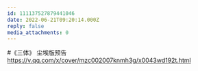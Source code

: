 ```yaml
---
id: 111137527879441046
date: 2022-06-21T09:20:14.000Z
reply: false
media_attachments: 0
---
```


#《三体》 尘埃版预告 https://v.qq.com/x/cover/mzc002007knmh3g/x0043wd192t.html

